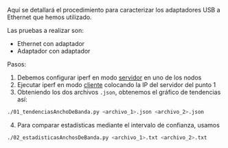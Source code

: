 Aquí se detallará el procedimiento para caracterizar los adaptadores USB a Ethernet que hemos utilizado. 

Las pruebas a realizar son:
- Ethernet con adaptador
- Adaptador con adaptador

Pasos:
1. Debemos configurar iperf en modo [servidor](../02%20Instalación%20de%20librerías/iperf/servidor/README.md) en uno de los nodos
2. Ejecutar iperf en modo [cliente](../02%20Instalación%20de%20librerías/iperf/cliente/README.md) colocando la IP del servidor del punto 1
3. Obteniendo los dos archivos `.json`, obtenemos el gráfico de tendencias así:
```bash
./01_tendenciasAnchoDeBanda.py <archivo_1>.json <archivo_2>.json
```
4. Para comparar estadísticas mediante el intervalo de confianza, usamos
```bash
./02_estadisticasAnchosDeBanda.py <archivo_1>.txt <archivo_2>.txt
```
